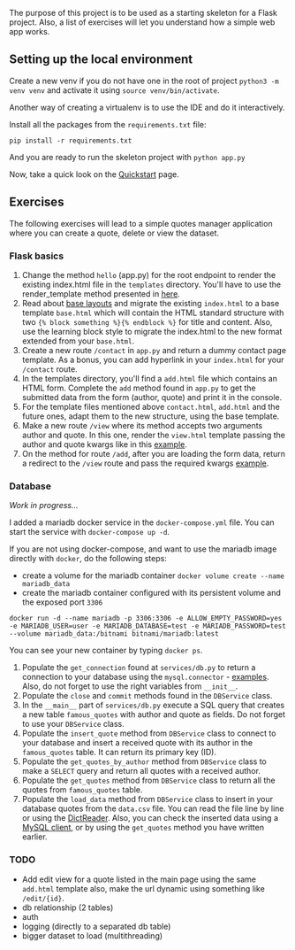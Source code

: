 The purpose of this project is to be used as a starting skeleton for a Flask project.
Also, a list of exercises will let you understand how a simple web app works.

## Setting up the local environment
Create a new venv if you do not have one in the root of project `python3 -m venv venv` and activate it using `source venv/bin/activate`.

Another way of creating a virtualenv is to use the IDE and do it interactively.

Install all the packages from the `requirements.txt` file:
```commandline
pip install -r requirements.txt
```
And you are ready to run the skeleton project with `python app.py`

Now, take a quick look on the [Quickstart](https://flask.palletsprojects.com/en/2.1.x/quickstart/) page.

## Exercises
The following exercises will lead to a simple quotes manager application where you can create a quote, delete or view the dataset.

###  Flask basics

1. Change the method `hello` (app.py) for the root endpoint to render the existing index.html file in the `templates` directory. You'll have to use the render_template method presented in [here](https://flask.palletsprojects.com/en/2.1.x/quickstart/?highlight=render_template#rendering-templates). 
2. Read about [base layouts](https://flask.palletsprojects.com/en/2.1.x/tutorial/templates/#the-base-layout) and migrate the existing `index.html` to a base template `base.html` which will contain the HTML standard structure with two `{% block something %}{% endblock %}` for title and content. Also, use the learning block style to migrate the index.html to the new format extended from your `base.html`.
3. Create a new route `/contact` in `app.py` and return a dummy contact page template. As a bonus, you can add hyperlink in your `index.html` for your `/contact` route.
4. In the templates directory, you'll find a `add.html` file which contains an HTML form. Complete the `add` method found in `app.py` to get the submitted data from the form (author, quote) and print it in the console.
5. For the template files mentioned above `contact.html`, `add.html` and the future ones, adapt them to the new structure, using the base template.
6. Make a new route `/view` where its method accepts two arguments author and quote. In this one, render the `view.html` template passing the author and quote kwargs like in this [example](https://flask.palletsprojects.com/en/2.1.x/quickstart/#rendering-templates).
7. On the method for route `/add`, after you are loading the form data, return a redirect to the `/view` route and pass the required kwargs [example](https://flask.palletsprojects.com/en/2.1.x/quickstart/#rendering-templates).

### Database
_Work in progress..._

I added a mariadb docker service in the `docker-compose.yml` file. You can start the service with `docker-compose up -d`.

If you are not using docker-compose, and want to use the mariadb image directly with `docker`, do the following steps:
- create a volume for the mariadb container `docker volume create --name mariadb_data`
- create the mariadb container configured with its persistent volume and the exposed port `3306`
```commandline
docker run -d --name mariadb -p 3306:3306 -e ALLOW_EMPTY_PASSWORD=yes -e MARIADB_USER=user -e MARIADB_DATABASE=test -e MARIADB_PASSWORD=test --volume mariadb_data:/bitnami bitnami/mariadb:latest
```
You can see your new container by typing `docker ps`.

1. Populate the `get_connection` found at `services/db.py` to return a connection to your database using the `mysql.connector` - [examples](https://dev.mysql.com/doc/connector-python/en/connector-python-example-connecting.html). Also, do not forget to use the right variables from `__init__`.
2. Populate the `close` and `commit` methods found in the `DBService` class.
3. In the `__main__` part of `services/db.py` execute a SQL query that creates a new table `famous_quotes` with author and quote as fields. Do not forget to use your `DBService` class.
4. Populate the `insert_quote` method from `DBService` class to connect to your database and insert a received quote with its author in the `famous_quotes` table. It can return its primary key (ID).
5. Populate the `get_quotes_by_author` method from `DBService` class to make a `SELECT` query and return all quotes with a received author.
6. Populate the `get_quotes`  method from `DBService` class to return all the quotes from `famous_quotes` table.
7. Populate the `load_data`  method from `DBService` class to insert in your database quotes from the `data.csv` file. You can read the file line by line or using the [DictReader](https://docs.python.org/3/library/csv.html#csv.DictReader). Also, you can check the inserted data using a [MySQL client](https://ubiq.co/database-blog/top-5-mysql-gui-tools-free-paid/), or by using the `get_quotes` method you have written earlier.

### TODO
- Add edit view for a quote listed in the main page using the same `add.html` template also, make the url dynamic using something like `/edit/{id}`.
- db relationship (2 tables)
- auth
- logging (directly to a separated db table)
- bigger dataset to load (multithreading)
